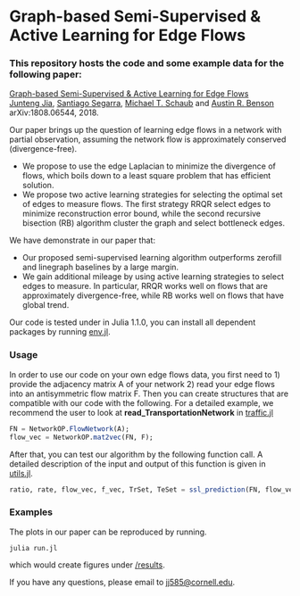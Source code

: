# Graph-based Semi-Supervised & Active Learning for Edge Flows

### This repository hosts the code and some example data for the following paper:  
[Graph-based Semi-Supervised & Active Learning for Edge Flows](https://arxiv.org/abs/1808.06544)  
[Junteng Jia](https://000justin000.github.io/), [Santiago Segarra](https://segarra.rice.edu/), [Michael T. Schaub](https://michaelschaub.github.io/) and [Austin R. Benson](https://www.cs.cornell.edu/~arb/)  
arXiv:1808.06544, 2018.

Our paper brings up the question of learning edge flows in a network with partial observation, assuming the network flow is approximately conserved (divergence-free).
- We propose to use the edge Laplacian to minimize the divergence of flows, which boils down to a least square problem that has efficient solution.
- We propose two active learning strategies for selecting the optimal set of edges to measure flows. The first strategy RRQR select edges to minimize reconstruction error bound, while the second recursive bisection (RB) algorithm cluster the graph and select bottleneck edges.


We have demonstrate in our paper that:
- Our proposed semi-supervised learning algorithm outperforms zerofill and linegraph baselines by a large margin.
- We gain additional mileage by using active learning strategies to select edges to measure. In particular, RRQR works well on flows that are approximately divergence-free, while RB works well on flows that have global trend.

Our code is tested under in Julia 1.1.0, you can install all dependent packages by running [env.jl](env.jl).

### Usage
In order to use our code on your own edge flows data, you first need to 1) provide the adjacency matrix A of your network 2) read your edge flows into an antisymmetric flow matrix F. Then you can create structures that are compatible with our code with the following. For a detailed example, we recommend the user to look at **read_TransportationNetwork** in [traffic.jl](traffic.jl)

```julia
FN = NetworkOP.FlowNetwork(A);
flow_vec = NetworkOP.mat2vec(FN, F);
```

After that, you can test our algorithm by the following function call. A detailed description of the input and output of this function is given in [utils.jl](utils.jl).

```julia
ratio, rate, flow_vec, f_vec, TrSet, TeSet = ssl_prediction(FN, flow_vec)
```

### Examples
The plots in our paper can be reproduced by running.
```
julia run.jl
```
which would create figures under [/results](/results).

If you have any questions, please email to [jj585@cornell.edu](mailto:jj585@cornell.edu).
